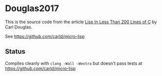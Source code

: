 # Douglas2017

This is the source code from the article [Lisp In Less Than 200 Lines of
C](https://carld.github.io/2017/06/20/lisp-in-less-than-200-lines-of-c.html)
by Carl Douglas.

See https://github.com/carld/micro-lisp

## Status

Compiles cleanly with `clang -Wall -Wextra` but doesn't pass tests at
https://github.com/carld/micro-lisp

